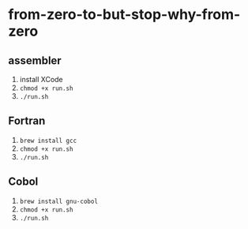 # from-zero-to-but-stop-why-from-zero

## assembler

1) install XCode
2) `chmod +x run.sh`
3) `./run.sh`

## Fortran

1) `brew install gcc`
2) `chmod +x run.sh`
3) `./run.sh`

## Cobol

1) `brew install gnu-cobol`
2) `chmod +x run.sh`
3) `./run.sh`